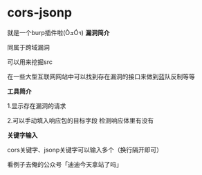 # cors-jsonp
就是一个burp插件啦(ÒܫÓױ)
**漏洞简介**

同属于跨域漏洞

可以用来挖掘src

在一些大型互联网网站中可以找到存在漏洞的接口来做到蓝队反制等等

**工具简介**

1.显示存在漏洞的请求

2.可以手动填入响应包的目标字段 检测响应体里有没有

**关键字输入**

cors关键字、jsonp关键字可以输入多个（换行隔开即可）

看例子去俺的公众号「迪迪今天拿站了吗」
